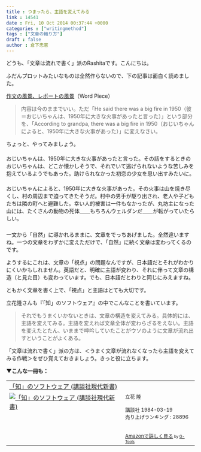 ```yaml
---
title : つまったら、主語を変えてみる
link : 14541
date : Fri, 10 Oct 2014 00:37:44 +0000
categories : ["writingmethod"]
tags : ["文章の織り方"]
draft : false
author : 倉下忠憲
---
```


どうも、「文章は流れで書く」派のRashitaです。こんにちは。

ふだんプロットみたいなものは全然作らないので、下の記事は面白く読めました。

<a href="http://takpluspluslog.blog.so-net.ne.jp/2014-10-05" target="_blank">作文の風景、レポートの風景</a>（Word Piece）

<blockquote>内容は今のままでいい。ただ「He said there was a big fire in 1950（彼＝おじいちゃんは、1950年に大きな火事があったと言った）」という部分を、「According to grandpa, there was a big fire in 1950（おじいちゃんによると、1950年に大きな火事があった）」に変えなさい。
</blockquote>

ちょっと、やってみましょう。

<H4></H4>

おじいちゃんは、1950年に大きな火事があったと言った。その話をするときのおじいちゃんは、どこか懐かしそうで、それでいて逃げられないような苦しみを抱えているようでもあった。助けられなかった初恋の少女を思い出すみたいに。

<H4></H4>

おじいちゃんによると、1950年に大きな火事があった。その火事は山を焼き尽くし、村の周辺まで迫ってきたそうだ。村中の男手が駆り出され、老人や子どもたちは隣の町へと避難した。幸い人的被害は一件もなかったが、丸坊主になった山には、たくさんの動物の死体＿＿もちろんウェルダンだ＿＿が転がっていたらしい。

<H3></H3>

一文から「自然」に導かれるままに、文章をでっちあげました。全然違いますね。一つの文章をわずかに変えただけで、「自然」に続く文章は変わってくるのです。

ようするにこれは、文章の「視点」の問題なんですが、日本語だとそれがわかりにくいかもしれません。英語だと、明確に主語が変わり、それに伴って文章の構造（と見た目）も変わっています。でも、日本語だとわりと同じにみえますね。

ともかく文章を書く上で、「視点」と主語はとても大切です。

立花隆さんも『「知」のソフトウェア』の中でこんなことを書いています。

<blockquote>それでもうまくいかないときは、文章の構造を変えてみる。具体的には、主語を変えてみる。主語を変えれば文章全体が変わらざるをえない。主語を変えたとたん、いままで呻吟していたことがウソのように文章が流れ出すということがよくある。</blockquote>

「文章は流れで書く」派の方は、＜うまく文章が流れなくなったら主語を変えてみる作戦＞をぜひ覚えておきましょう。きっと役に立ちます。

<strong>▼こんな一冊も：</strong>
<table  border="0" cellpadding="5"><tr><td colspan="2"><a href="http://www.amazon.co.jp/%E3%80%8C%E7%9F%A5%E3%80%8D%E3%81%AE%E3%82%BD%E3%83%95%E3%83%88%E3%82%A6%E3%82%A7%E3%82%A2-%E8%AC%9B%E8%AB%87%E7%A4%BE%E7%8F%BE%E4%BB%A3%E6%96%B0%E6%9B%B8-%E7%AB%8B%E8%8A%B1-%E9%9A%86/dp/4061457225%3FSubscriptionId%3D15SMZCTB9V8NGR2TW082%26tag%3Drashita1000-22%26linkCode%3Dxm2%26camp%3D2025%26creative%3D165953%26creativeASIN%3D4061457225" target="_blank">「知」のソフトウェア (講談社現代新書)</a><img src="http://www.assoc-amazon.jp/e/ir?t=rashita1000-22&l=ur2&o=9" width="1" height="1" style="border: none;" alt="" /></td></tr><tr><td valign="top"><a href="http://www.amazon.co.jp/%E3%80%8C%E7%9F%A5%E3%80%8D%E3%81%AE%E3%82%BD%E3%83%95%E3%83%88%E3%82%A6%E3%82%A7%E3%82%A2-%E8%AC%9B%E8%AB%87%E7%A4%BE%E7%8F%BE%E4%BB%A3%E6%96%B0%E6%9B%B8-%E7%AB%8B%E8%8A%B1-%E9%9A%86/dp/4061457225%3FSubscriptionId%3D15SMZCTB9V8NGR2TW082%26tag%3Drashita1000-22%26linkCode%3Dxm2%26camp%3D2025%26creative%3D165953%26creativeASIN%3D4061457225" target="_blank"><img src="http://ecx.images-amazon.com/images/I/41QEeDwecNL._SL160_.jpg" border="0" alt="「知」のソフトウェア (講談社現代新書)" /></a></td><td valign="top"><font size="-1">立花 隆 <br /><br />講談社  1984-03-19<br />売り上げランキング : 28896<br /><br /><br /><a href="http://www.amazon.co.jp/%E3%80%8C%E7%9F%A5%E3%80%8D%E3%81%AE%E3%82%BD%E3%83%95%E3%83%88%E3%82%A6%E3%82%A7%E3%82%A2-%E8%AC%9B%E8%AB%87%E7%A4%BE%E7%8F%BE%E4%BB%A3%E6%96%B0%E6%9B%B8-%E7%AB%8B%E8%8A%B1-%E9%9A%86/dp/4061457225%3FSubscriptionId%3D15SMZCTB9V8NGR2TW082%26tag%3Drashita1000-22%26linkCode%3Dxm2%26camp%3D2025%26creative%3D165953%26creativeASIN%3D4061457225" target="_blank">Amazonで詳しく見る</a></font><font size="-2"> by <a href="http://www.goodpic.com/mt/aws/index.html" >G-Tools</a></font></td></tr></table>
